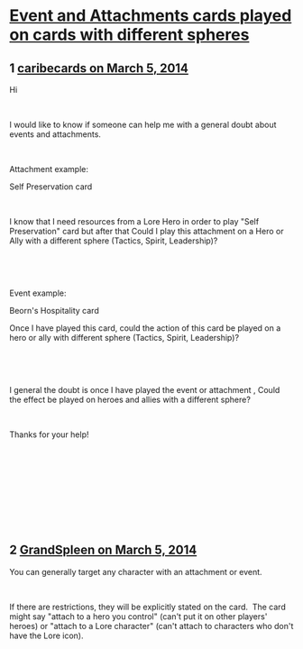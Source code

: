 # [Event and Attachments cards played on cards with different spheres](https://community.fantasyflightgames.com/topic/100626-event-and-attachments-cards-played-on-cards-with-different-spheres/)

## 1 [caribecards on March 5, 2014](https://community.fantasyflightgames.com/topic/100626-event-and-attachments-cards-played-on-cards-with-different-spheres/?do=findComment&comment=1003965)

Hi

 

I would like to know if someone can help me with a general doubt about events and attachments.

 

Attachment example:

Self Preservation card

 

I know that I need resources from a Lore Hero in order to play "Self Preservation" card but after that Could I play this attachment on a Hero or Ally with a different sphere (Tactics, Spirit, Leadership)?

 

 

Event example:

Beorn's Hospitality card

Once I have played this card, could the action of this card be played on a hero or ally with different sphere (Tactics, Spirit, Leadership)?

 

 

I general the doubt is once I have played the event or attachment , Could the effect be played on heroes and allies with a different sphere?

 

Thanks for your help!

 

 

 

 

 

## 2 [GrandSpleen on March 5, 2014](https://community.fantasyflightgames.com/topic/100626-event-and-attachments-cards-played-on-cards-with-different-spheres/?do=findComment&comment=1003968)

You can generally target any character with an attachment or event.  

 

If there are restrictions, they will be explicitly stated on the card.  The card might say "attach to a hero you control" (can't put it on other players' heroes) or "attach to a Lore character" (can't attach to characters who don't have the Lore icon).  

